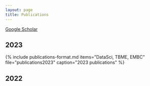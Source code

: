 ```yaml
---
layout: page
title: Publications
---
```


[Google Scholar](https://scholar.google.com/citations?user=ihRIXQUAAAAJ&hl=en&oi=ao)

## 2023  
{% include publications-format.md items="DataSci, TBME, EMBC" file="publications2023" caption="2023 publications" %}

## 2022
